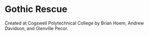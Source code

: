 # Gothic Rescue
Created at Cogswell Polytechnical College by Brian Hoem, Andrew Davidson, and Glenville Pecor.